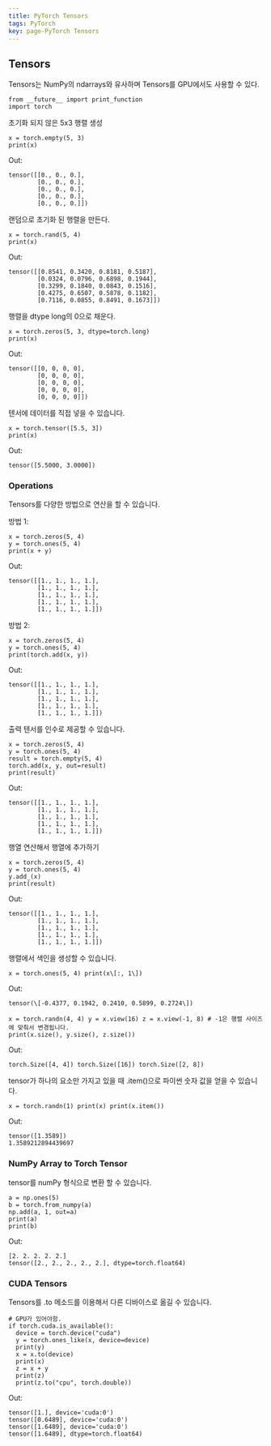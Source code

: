 ```yaml
---
title: PyTorch Tensors
tags: PyTorch
key: page-PyTorch Tensors
---
```


## Tensors

Tensors는 NumPy의 ndarrays와 유사하며 Tensors를 GPU에서도 사용할 수 있다.

```
from __future__ import print_function
import torch
```

  

초기화 되지 않은 5x3 행렬 생성

```
x = torch.empty(5, 3)
print(x)
```

Out:

```
tensor([[0., 0., 0.],
        [0., 0., 0.],
        [0., 0., 0.],
        [0., 0., 0.],
        [0., 0., 0.]])
```

  

랜덤으로 초기화 된 행렬을 만든다.

```
x = torch.rand(5, 4)
print(x)
```

Out:

```
tensor([[0.8541, 0.3420, 0.8181, 0.5187],
        [0.0324, 0.0796, 0.6898, 0.1944],
        [0.3299, 0.1840, 0.0843, 0.1516],
        [0.4275, 0.6507, 0.5878, 0.1182],
        [0.7116, 0.0855, 0.8491, 0.1673]])
```

  

행렬을 dtype long의 0으로 채운다.

```
x = torch.zeros(5, 3, dtype=torch.long)
print(x)
```

Out:

```
tensor([[0, 0, 0, 0],
        [0, 0, 0, 0],
        [0, 0, 0, 0],
        [0, 0, 0, 0],
        [0, 0, 0, 0]])
```

  

텐서에 데이터를 직접 넣을 수 있습니다.

```
x = torch.tensor([5.5, 3])
print(x)
```

Out:

```
tensor([5.5000, 3.0000])
```

### Operations

Tensors를 다양한 방법으로 연산을 할 수 있습니다.

  

방법 1:

```
x = torch.zeros(5, 4)
y = torch.ones(5, 4)
print(x + y)
```

Out:

```
tensor([[1., 1., 1., 1.],
        [1., 1., 1., 1.],
        [1., 1., 1., 1.],
        [1., 1., 1., 1.],
        [1., 1., 1., 1.]])
```

  

방법 2:

```
x = torch.zeros(5, 4)
y = torch.ones(5, 4)
print(torch.add(x, y))
```

Out:

```
tensor([[1., 1., 1., 1.],
        [1., 1., 1., 1.],
        [1., 1., 1., 1.],
        [1., 1., 1., 1.],
        [1., 1., 1., 1.]])
```

  

출력 텐서를 인수로 제공할 수 있습니다.

```
x = torch.zeros(5, 4)
y = torch.ones(5, 4)
result = torch.empty(5, 4)
torch.add(x, y, out=result)
print(result)
```

Out:

```
tensor([[1., 1., 1., 1.],
        [1., 1., 1., 1.],
        [1., 1., 1., 1.],
        [1., 1., 1., 1.],
        [1., 1., 1., 1.]])
```

  

행열 연산해서 행열에 추가하기

```
x = torch.zeros(5, 4)
y = torch.ones(5, 4)
y.add_(x)
print(result)
```

Out:

```
tensor([[1., 1., 1., 1.],
        [1., 1., 1., 1.],
        [1., 1., 1., 1.],
        [1., 1., 1., 1.],
        [1., 1., 1., 1.]])
```

  

행렬에서 색인을 생성할 수 있습니다.

```
x = torch.ones(5, 4) print(x\[:, 1\])
```

Out:

```
tensor(\[-0.4377, 0.1942, 0.2410, 0.5899, 0.2724\])
```

```
x = torch.randn(4, 4) y = x.view(16) z = x.view(-1, 8) # -1은 행렬 사이즈에 맞춰서 변경됩니다.
print(x.size(), y.size(), z.size())
```

Out:

```
torch.Size([4, 4]) torch.Size([16]) torch.Size([2, 8])
```

  

tensor가 하나의 요소만 가지고 있을 때 .item()으로 파이썬 숫자 값을 얻을 수 있습니다.

```
x = torch.randn(1) print(x) print(x.item())
```

Out:

```
tensor([1.3589])
1.3589212894439697
```

### NumPy Array to Torch Tensor

tensor를 numPy 형식으로 변환 할 수 있습니다.

```
a = np.ones(5)
b = torch.from_numpy(a)
np.add(a, 1, out=a)
print(a)
print(b)
```

Out:

```
[2. 2. 2. 2. 2.]
tensor([2., 2., 2., 2., 2.], dtype=torch.float64)
```

### CUDA Tensors

Tensors를 .to 메소드를 이용해서 다른 디바이스로 옮길 수 있습니다.

```
# GPU가 있어야함.
if torch.cuda.is_available():
  device = torch.device("cuda")
  y = torch.ones_like(x, device=device)
  print(y)
  x = x.to(device)
  print(x)
  z = x + y
  print(z)
  print(z.to("cpu", torch.double))
```

Out:

```
tensor([1.], device='cuda:0')
tensor([0.6489], device='cuda:0')
tensor([1.6489], device='cuda:0')
tensor([1.6489], dtype=torch.float64)
```